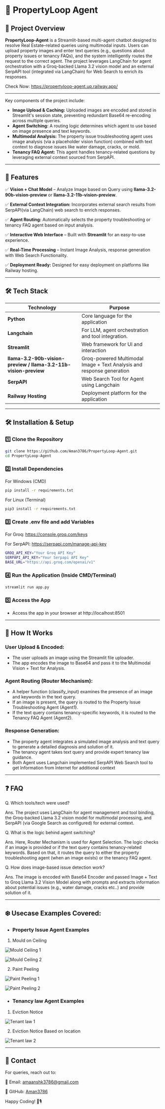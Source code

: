 # 👷 PropertyLoop Agent

## :pushpin: Project Overview

**PropertyLoop-Agent** is a Streamlit-based multi-agent chatbot designed to resolve Real Estate–related queries using multimodal inputs. Users can upload property images and enter text queries (e.g., questions about property issues or tenancy FAQs), and the system intelligently routes the request to the correct agent. The project leverages LangChain for agent orchestration with a Groq-backed Llama 3.2 vision model and an external SerpAPI tool (integrated via LangChain) for Web Search to enrich its responses.

Check Now: https://propertyloop-agent.up.railway.app/

---
Key components of the project include:
- **Image Upload & Caching:** Uploaded images are encoded and stored in Streamlit's session state, preventing redundant Base64 re-encoding across multiple queries.
- **Agent Switching:** A routing logic determines which agent to use based on image presence and text keywords.
- **Multimodal Analysis:** The property issue troubleshooting agent uses image analysis (via a placeholder vision function) combined with text context to diagnose issues like water damage, cracks, or mold.
- **Tenancy FAQ Agent:** This agent handles tenancy-related questions by leveraging external context sourced from SerpAPI.
  
---

## :rocket: Features
:white_check_mark: **Vision + Chat Model** – Analyze Image based on Query using **llama-3.2-90b-vision-preview** or **llama-3.2-11b-vision-preview**.

:white_check_mark: **External Context Integration:** Incorporates external search results from SerpAPI(via LangChain) web search to enrich responses.

:white_check_mark: **Agent Routing:** Automatically selects the property troubleshooting or tenancy FAQ agent based on input analysis.

:white_check_mark: **Interactive Web Interface** – Built with **Streamlit** for an easy-to-use experience.

:white_check_mark: **Real-Time Processing** – Instant Image Analysis, response generation with Web Search Functionality.

:white_check_mark: **Deployment Ready:** Designed for easy deployment on platforms like Railway hosting.

---

## :hammer_and_wrench: Tech Stack
| **Technology**    | **Purpose** |
|--------------|---------|
| **Python**   | Core language for the application |
| **Langchain**   | For LLM, agent orchestration and tool integration. |
| **Streamlit** | Web framework for UI and interaction |
| **llama-3.2-90b-vision-preview / llama-3.2-11b-vision-preview** | Groq-powered Multimodal Image + Text Analysis and response generation |
| **SerpAPI** | Web Search Tool for Agent using Langchain |
| **Railway Hosting** | Deployment platform for the application |

---

## :hammer_and_wrench: Installation & Setup

### :one: Clone the Repository
```bash
git clone https://github.com/Aman3786/PropertyLoop-Agent.git
cd PropertyLoop-Agent
```

### :two: Install Dependencies
For Windows (CMD)
```bash
pip install -r requirements.txt
```
For Linux (Terminal)
```bash
pip3 install -r requirements.txt
```

### :three: Create .env file and add Variables
For Groq: https://console.groq.com/keys

For SerpAPI: https://serpapi.com/manage-api-key
```bash
GROQ_API_KEY="Your Groq API Key"
SERPAPI_API_KEY="Your Serpapi API Key"
BASE_URL="https://api.groq.com/openai/v1"
```

### :four: Run the Application (Inside CMD/Terminal)
```bash
streamlit run app.py
```

### :five: Access the App
* Access the app in your browser at http://localhost:8501

---

## :scroll: How It Works

### User Upload & Encoded:

- The user uploads an image using the Streamlit file uploader.
- The app encodes the image to Base64 and pass it to the Multimodal Vision + Text for Analysis.

### Agent Routing (Router Mechanism):

- A helper function (classify_input) examines the presence of an image and keywords in the text query.
- If an image is present, the query is routed to the Property Issue Troubleshooting Agent (Agent1).
- If the text query contains tenancy-specific keywords, it is routed to the Tenancy FAQ Agent (Agent2).

### Response Generation:

- The property agent integrates a simulated image analysis and text query to generate a detailed diagnosis and solution of it.
- The tenancy agent takes text query and provide expert tenancy law guidance.
- Both Agent uses Langchain implemented SerpAPI Web Search tool to get Information from Internet for additional context

---

## :question: FAQ

Q. Which tools/tech were used?

Ans. The project uses LangChain for agent management and tool binding, the Groq-backed Llama 3.2 vision model for multimodal processing, and SerpAPI (via Google Search as configured) for external context.

Q. What is the logic behind agent switching?

Ans. Here, Router Mechanism is used for Agent Selection. The logic checks if an image is provided or if the text query contains tenancy-related keywords. Based on that, it routes the query to either the property troubleshooting agent (when an image exists) or the tenancy FAQ agent.

Q. How does image-based issue detection work?

Ans. The image is encoded with Base64 Encoder and passed Image + Text to Groq Llama 3.2 Vision Model along with prompts and extracts information about potential issues (e.g., water damage, cracks etc..) and provide solution of it.

---

## ❄️ Usecase Examples Covered:

- ### Property Issue Agent Examples

1. Mould on Ceiling
   
![Mould Ceiling 1](https://github.com/user-attachments/assets/2277336a-768d-4ce7-99f6-00b545d3fc60)

![Mould Ceiling 2](https://github.com/user-attachments/assets/d06b9b7b-9947-4ba8-a7d7-cff753dc0ce7)

2. Paint Peeling

![Paint Peeling 1](https://github.com/user-attachments/assets/02a60974-8768-4a23-a2dc-80991d3dcc97)

![Paint Peeling 2](https://github.com/user-attachments/assets/7d88ad7b-0b82-4377-ba55-02c780147583)


- ### Tenancy law Agent Examples

 1. Eviction Notice
    
![Tenant law 1](https://github.com/user-attachments/assets/316e9503-beb8-4d03-bdc1-91254f7ea08b)

 2. Eviction Notice Based on location

![Tenant law 2](https://github.com/user-attachments/assets/810a97ff-2897-4125-8963-9a6a37ad5576)


---
## :e-mail: Contact
For queries, reach out to:

:envelope_with_arrow: Email: amaanshk3786@gmail.com

:link: GitHub: [Aman3786](https://github.com/Aman3786)

Happy Coding! :rocket::studio_microphone:
